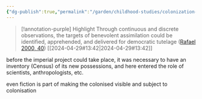```yaml
---
{"dg-publish":true,"permalink":"/garden/childhood-studies/colonization-begins-with-categorization/","created":"2024-04-29T20:05:56.305+08:00","updated":"2024-07-31T16:21:24.255+08:00"}
---
```


> [!annotation-purple] Highlight
>Through continuous and discrete observations, the targets of benevolent assimilation could be identified, apprehended, and delivered for democratic tutelage ([Rafael 2000, 40](zotero://open-pdf/library/items/CQJBIZY8?page=40&annotation=DNLFNLUC))
> [[2024-04-29#13:42\|2024-04-29#13:42]]

before the imperial project could take place, it was necessary to have an inventory (Census) of its new possessions, and here entered the role of scientists, anthropologists, etc.

even fiction is part of making the colonised visible and subject to colonisation